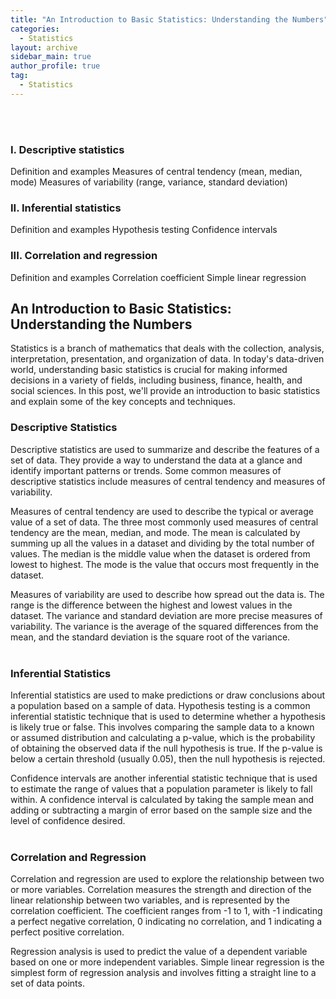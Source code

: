 ```yaml
---
title: "An Introduction to Basic Statistics: Understanding the Numbers"
categories:
  - Statistics
layout: archive
sidebar_main: true
author_profile: true
tag:
  - Statistics
---
```

<br><br>
### I. Descriptive statistics

Definition and examples
Measures of central tendency (mean, median, mode)
Measures of variability (range, variance, standard deviation)

### II. Inferential statistics

Definition and examples
Hypothesis testing
Confidence intervals

### III. Correlation and regression

Definition and examples
Correlation coefficient
Simple linear regression


## An Introduction to Basic Statistics: Understanding the Numbers

Statistics is a branch of mathematics that deals with the collection, analysis, interpretation, presentation, and organization of data. In today's data-driven world, understanding basic statistics is crucial for making informed decisions in a variety of fields, including business, finance, health, and social sciences. In this post, we'll provide an introduction to basic statistics and explain some of the key concepts and techniques.

### Descriptive Statistics

Descriptive statistics are used to summarize and describe the features of a set of data. They provide a way to understand the data at a glance and identify important patterns or trends. Some common measures of descriptive statistics include measures of central tendency and measures of variability.


Measures of central tendency are used to describe the typical or average value of a set of data. The three most commonly used measures of central tendency are the mean, median, and mode. The mean is calculated by summing up all the values in a dataset and dividing by the total number of values. The median is the middle value when the dataset is ordered from lowest to highest. The mode is the value that occurs most frequently in the dataset.


Measures of variability are used to describe how spread out the data is. The range is the difference between the highest and lowest values in the dataset. The variance and standard deviation are more precise measures of variability. The variance is the average of the squared differences from the mean, and the standard deviation is the square root of the variance.
<br><br>
### Inferential Statistics

Inferential statistics are used to make predictions or draw conclusions about a population based on a sample of data. Hypothesis testing is a common inferential statistic technique that is used to determine whether a hypothesis is likely true or false. This involves comparing the sample data to a known or assumed distribution and calculating a p-value, which is the probability of obtaining the observed data if the null hypothesis is true. If the p-value is below a certain threshold (usually 0.05), then the null hypothesis is rejected.

Confidence intervals are another inferential statistic technique that is used to estimate the range of values that a population parameter is likely to fall within. A confidence interval is calculated by taking the sample mean and adding or subtracting a margin of error based on the sample size and the level of confidence desired.
<br><br>
### Correlation and Regression

Correlation and regression are used to explore the relationship between two or more variables. Correlation measures the strength and direction of the linear relationship between two variables, and is represented by the correlation coefficient. The coefficient ranges from -1 to 1, with -1 indicating a perfect negative correlation, 0 indicating no correlation, and 1 indicating a perfect positive correlation.

Regression analysis is used to predict the value of a dependent variable based on one or more independent variables. Simple linear regression is the simplest form of regression analysis and involves fitting a straight line to a set of data points.